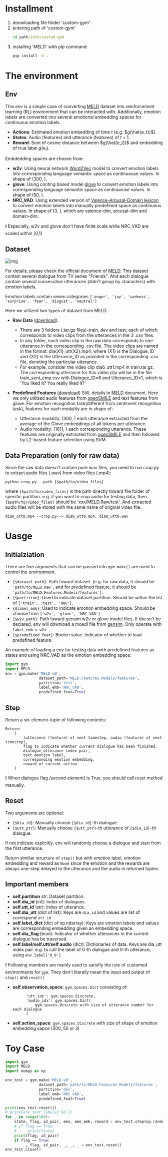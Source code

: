 # Installment

1. donwloading file folder 'custom-gym'
2. entering path of 'custom-gym'
    ```cmd
    cd path/into/custom-gym
    ```
3. installing 'MELD' with pip command:
    ```cmd
    pip install -e .
    ```

# The environment

## Env
This env is a simple case of converting [MELD](https://github.com/declare-lab/MELD/tree/master) dataset into reinforcement learning (RL) environment that can be interacted with. Additionally, emotion labels are converted into several emotional embedding spaces for continuous emotion labels.

- **Actions**: Estimated emotion embedding of time $t$ (e.g. $g(\hat{e_t})$).
- **States**: Audio (features) and utterance (features) of $t+1$.
- **Reward**: Sum of cosine distance between $g(\hat{e_t})$ and embedding of true label $g(e_t)$.
  
Embdedding spaces are chosen from:
  - **w2v**: Using neural network [Word2Vec](https://radimrehurek.com/gensim/models/word2vec.html) model to convert emotion labels into corresponding language semantic space as continuouse values. In shape of (300, ).
  - **glove**: Using conting based model [glove](https://radimrehurek.com/gensim/scripts/glove2word2vec.html) to convert emotion labels into corresponding language semantic space as continuouse values. In shape of (50, ).
  - **NRC_VAD**: Using extended version of [Valence-Arousal-Domain lexicon](https://saifmohammad.com/WebPages/nrc-vad.html) to convert emotion labels into manually predefined space as continuous values. In shape of (3, ), which are valence-dim, arousal-dim and domain-dim.

❗ Especially, w2v and glove don't have finite scale while NRC_VAD are scaled within [0,1] 
 
## Dataset
![img](img/emotion_shift.jpeg)

For details, please check the official document of [MELD](https://github.com/declare-lab/MELD/tree/master). This dataset contain several dialogue from TV series "Friends". And each dialogue contain several consecutive utterances (didn't group by characters) with emotion labels.

Emotion labels contain seven categories ```['anger', 'joy', 'sadness', 'surprise', 'fear', 'disgust', 'neutral']```

Here we utilized two types of dataset from MELD.
   - **Raw Data** ([download](https://web.eecs.umich.edu/~mihalcea/downloads/MELD.Raw.tar.gz)):
     - There are 3 folders (.tar.gz files)-train, dev and test; each of which corresponds to video clips from the utterances in the 3 .csv files.
     - In any folder, each video clip in the raw data corresponds to one utterance in the corresponding .csv file. The video clips are named in the format: dia{X1}_utt{X2}.mp4, where {X1} is the Dialogue_ID and {X2} is the Utterance_ID as provided in the corresponding .csv file, denoting the particular utterance.
     - For example, consider the video clip dia6_utt1.mp4 in train.tar.gz. The corresponding utterance for this video clip will be in the file train_sent_emp.csv with Dialogue_ID=6 and Utterance_ID=1, which is 'You liked it? You really liked it?'
 
   - **Predefined Features** ([download](https://web.eecs.umich.edu/~mihalcea/downloads/MELD.Features.Models.tar.gz))
    Still, details in [MELD](https://github.com/declare-lab/MELD/tree/master) document. Here we only utilized audio features from [openSMILE](https://www.audeering.com/opensmile/) and text features from glove. 
    For emotion recognition task(different from sentiment recognition task), features for each modality are in shape of:
        - Utterance modality: (300, ) each utterance extracted from the average of the Glove embeddings of all tokens per utterance.
        - Audio modality: (1611, ) each corresponding utterance. These features are originally extracted from [openSMILE](https://www.audeering.com/opensmile/) and then followed by L2-based feature selection using SVM.
## Data Preparation (only for raw data)
Since the raw data doesn't  contain pure wav files, you need to run crop.py to extract audio files (.wav) from video files (.mp4):

```
python crop.py --path {$path/to/video_files}
```
where ```{$path/to/video_files}``` is the path directly toward file folder of specific partition. e.g. if you want to crop audio for testing data, then ```{$path/to/video_files}``` should be 'xxx/MELD.Raw/test'. And extracted audio files will be stored with the same name of original video file.

    dia0_utt0.mp4 --crop.py--> dia0_utt0.mp4, dia0_utt0.wav
  
#  Uasge
## Initialziation
There are five arguments that can be passed into ```gym.make()``` are used to control the environment. 
  - ```{$dataset_path}```: Path toward dataset. (e.g. for raw data, it should be ```'path/to/MELD.Raw'```, and for predefined feature, it should be ```'path/to/MELD.Features.Models/features'```).
  - ```{$partition}```: Used to indicate dataset partition. Should be within the list of ```['train', 'test', 'dev']```.
  - ```{$label_emb}```: Used to indicate emotion embedding space. Should be choose from ```['w2v', 'glove', 'NRC_VAD']```.
  - ```{$w2v_path}```: Path toward gensim w2v or glove model files. If doesn't be declared, env will download a moedl file from [gensim](https://radimrehurek.com/gensim/models/word2vec.html). Only operate with ```label_emb = w2v```
  - ```{$predefined_feat}```: Boolen value. Indicator of whether to load predefined feature. 

An example of loading a env for testing data with predefined features as states and using NRC_VAD as the emotion embedding space:
```Python
import gym
import MELD
env = gym.make('MELD-v0',
               dataset_path='MELD.Features.Models/features',
               partition='test',
               label_emb='NRC_VAD',
               predefined_feat=True)
```
## Step
Return a six-element-tuple of following contents: 

    Return: 
        (   
            (utterance (feature) of next timestep, audio (feature) of next timestep),
            flag to indicate whether current dialogue has been finished,
            dialogue_utterance index pair,
            text emotion label,
            corresponding emotion embedding,
            reward of current action
        )

❗ When dialogue flag *(second element)* is True, you should call reset method manually.

## Reset
Two arguments are optional:

  -  ```{$dia_id}```: Manually choose ```{$dia_id}```-th dialogue.
  - ```{$utt_ptr}```: Manually choose ```{$utt_ptr}```-th utterance of ```{$dia_id}```-th dialogue.

If not indicate explicitly, env will randomly choose a dialogue and start from the first utterance.

Return similiar structure of ```step()``` but with emotion label, emotion embedding and reward as ```None``` since the emotion and the rewards are always one-step delayed to the utterance and the audio in returned tuples.

##  Important members

- **self.partition** str: 
Dataset partition.
- **self.dia_id** (int): 
Index of dialogues.
- **self.utt_id** (str): 
Index of utterance.
- **self.dia_utt** (dict of list): 
Keys are ```dia_id``` and values are list of correspond ```utt_id``` 
- **self.label_dict** (dict of np.ndarray): 
Keys are emotion labels and values are corresponding embedding given an embedding space.
- **self.dia_flag** (bool): 
Indicator of whether utterances in the current dialogue has be traversed.
- **self.label/self.utt/self.audio** (dict):
Dictionaries of data. Keys are dia_utt index pair. e.g. to call the label of 0-th dialogue and 0-th utterance, using ```env.label['0_0']```

❗ Following members are mainly used to satisfiy the rule of customed environments for ```gym```. They don't literally mean the input and output of ```step()``` and ```reset()```
- **self.observation_space**:
    ```gym.spaces.Dict``` consisting of:

            'utt_idx': gym.spaces.Discrete,
            'audio_idx': gym.spaces.Dict(
                gym.spaces.Discrete with size of utterance number for each dialogue
            )
- **self.action_space**:
    ```gym.spaces.Discrete``` with size of shape of emotion embedding sapce (300, 50 or 3)

# Toy Case
```python
import gym
import MELD
import numpy as np

env_test = gym.make('MELD-v0',
               dataset_path='path/to/MELD.Features.Models/features',
               partition='dev',
               label_emb='NRC_VAD',
               predefined_feat=True)

print(env_test.reset())
# print(env_test.labels['66'])
for _ in range(100):
    state, flag, id_pair, emo, emo_emb, reward = env_test.step(np.random.random((1,3)))
    # if flag == True:
    #     print(state)
    print(flag, id_pair)
    if flag == True:
        _, flag, id_pair, _, _, _ = env_test.reset()
env_test.close()
```
